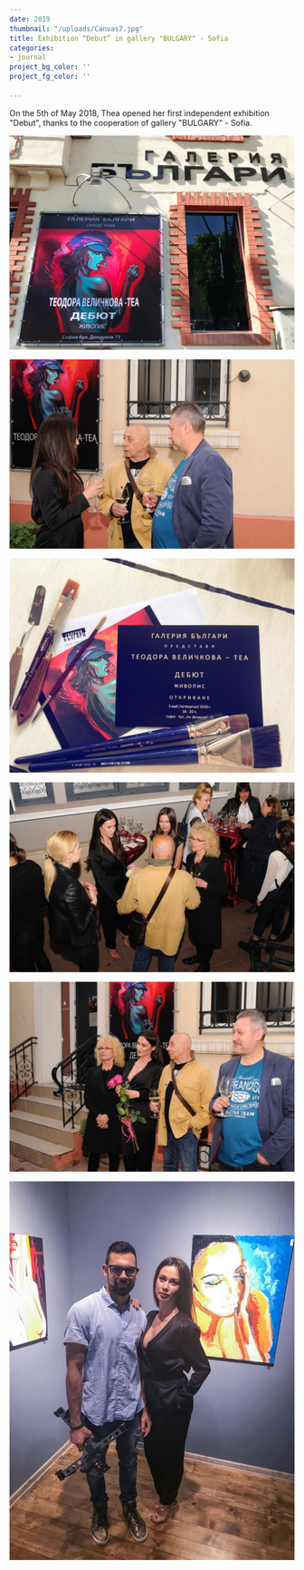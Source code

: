 ```yaml
---
date: 2019
thumbnail: "/uploads/Canvas7.jpg"
title: Exhibition “Debut” in gallery "BULGARY" - Sofia
categories:
- journal
project_bg_color: ''
project_fg_color: ''

---
```

On the 5th of May 2018, Thea opened her first independent exhibition "Debut", thanks to the cooperation of gallery "BULGARY" - Sofia.

![](/uploads/66452824_464130177705878_7717333572599676928_n.jpg)

![](/uploads/66503131_2241315166181951_6157272378335297536_n.jpg)

![](/uploads/66450123_713340859099882_5197082123772624896_n.jpg)

![](/uploads/66279317_688560008232128_5230057061605179392_n.jpg)

![](/uploads/66272893_494881707986549_8123692196684627968_n.jpg)

![](/uploads/66417591_340973933507203_278690978909388800_n.jpg)